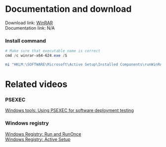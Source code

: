 # Documentation and download
Download link: [WinRAR](https://www.win-rar.com/download.html?&L=0) <br />
Documentation link: N/A <br />

### Install command
```powershell
# Make sure that executable name is correct
cmd /c winrar-x64-624.exe /S
```

```powershell
ni "HKLM:\SOFTWARE\Microsoft\Active Setup\Installed Components\runWinRAR" | New-ItemProperty -Name "StubPath" -Value ('REG ADD "HKCU\Software\Microsoft\Windows\CurrentVersion\RunOnce" /v runWinRAR /t REG_SZ /d "{0}\WinRAR\WinRAR.exe"' -f $env:ProgramFiles)
```

# Related videos
###  PSEXEC
[Windows tools: Using PSEXEC for software deployment testing](https://youtu.be/9ywdTna_TLc) <br />
### Windows registry
[Windows Registry: Run and RunOnce](https://youtu.be/zgFzCq5uEPw) <br />
[Windows Registry: Active Setup](https://youtu.be/HrVJ7wdvfmo) <br />